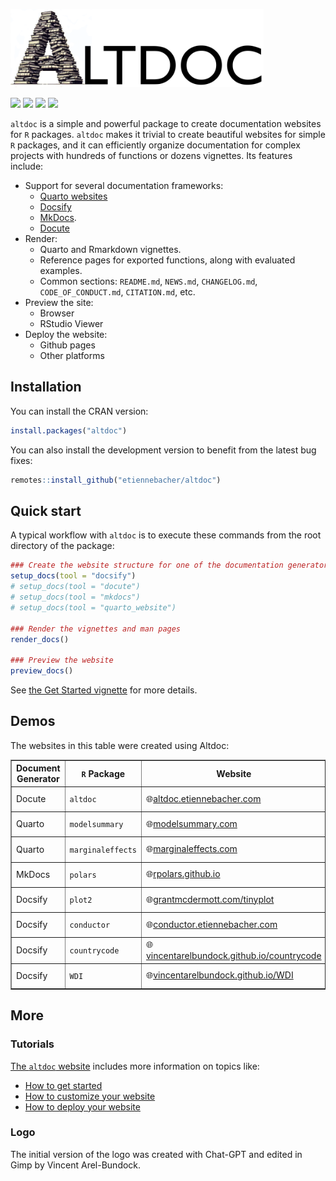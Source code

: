
<img src="man/figures/altdoc_logo_web.png" height = "125"><br>

<img src="https://github.com/etiennebacher/altdoc/workflows/R-CMD-check/badge.svg">
<img src="https://codecov.io/gh/etiennebacher/altdoc/branch/master/graph/badge.svg">
<img src="https://img.shields.io/badge/license-MIT-blue">
<a href = "https://altdoc.etiennebacher.com/#/" target = "_blank"><img src="https://img.shields.io/static/v1?label=Website&message=Visit&color=blue"></a>

`altdoc` is a simple and powerful package to create documentation
websites for `R` packages. `altdoc` makes it trivial to create beautiful
websites for simple `R` packages, and it can efficiently organize
documentation for complex projects with hundreds of functions or dozens
vignettes. Its features include:

-   Support for several documentation frameworks:
    -   [Quarto websites](https://quarto.org/docs/websites/)
    -   [Docsify](https://docsify.js.org/#/)
    -   [MkDocs](https://www.mkdocs.org/).
    -   [Docute](https://docute.egoist.dev//)
-   Render:
    -   Quarto and Rmarkdown vignettes.
    -   Reference pages for exported functions, along with evaluated
        examples.
    -   Common sections: `README.md`, `NEWS.md`, `CHANGELOG.md`,
        `CODE_OF_CONDUCT.md`, `CITATION.md`, etc.
-   Preview the site:
    -   Browser
    -   RStudio Viewer
-   Deploy the website:
    -   Github pages
    -   Other platforms

## Installation

You can install the CRAN version:

``` r
install.packages("altdoc")
```

You can also install the development version to benefit from the latest
bug fixes:

``` r
remotes::install_github("etiennebacher/altdoc")
```

## Quick start

A typical workflow with `altdoc` is to execute these commands from the
root directory of the package:

``` r
### Create the website structure for one of the documentation generators
setup_docs(tool = "docsify")
# setup_docs(tool = "docute")
# setup_docs(tool = "mkdocs")
# setup_docs(tool = "quarto_website")

### Render the vignettes and man pages
render_docs()

### Preview the website
preview_docs()
```

See [the Get Started vignette](vignettes/get-started.md) for more
details.

## Demos

The websites in this table were created using Altdoc:

<table border=".5">
<tr>
<th>
Document Generator
</th>
<th>
<code>R</code> Package
</th>
<th>
Website
</th>
<th>
Settings
</th>
</tr>
<tr>
<td>
Docute
</td>
<td>
<code>altdoc</code>
</td>
<td>
🌐<a href="https://altdoc.etiennebacher.com">altdoc.etiennebacher.com</a>
</td>
<td>
<a href="https://github.com/etiennebacher/altdoc/tree/main/altdoc">Altdoc
Settings</a>
</td>
</tr>
<tr>
<td>
Quarto
</td>
<td>
<code>modelsummary</code>
</td>
<td>
🌐<a href="https://modelsummary.com">modelsummary.com</a>
</td>
<td>
<a href="https://github.com/vincentarelbundock/modelsummary/tree/main/altdoc">Altdoc
settings</a>
</td>
</tr>
<tr>
<td>
Quarto
</td>
<td>
<code>marginaleffects</code>
</td>
<td>
🌐<a href="https://marginaleffects.com">marginaleffects.com</a>
</td>
<td>
<a href="https://github.com/vincentarelbundock/marginaleffects/tree/main/altdoc">Altdoc
Settings</a>
</td>
</tr>
<tr>
<td>
MkDocs
</td>
<td>
<code>polars</code>
</td>
<td>
🌐<a href="https://rpolars.github.io">rpolars.github.io</a>
</td>
<td>
<a href="https://github.com/pola-rs/r-polars">Github Repository</a>
</td>
</tr>
<tr>
<td>
Docsify
</td>
<td>
<code>plot2</code>
</td>
<td>
🌐<a href="https://grantmcdermott.com/tinyplot/">grantmcdermott.com/tinyplot</a>
</td>
<td>
<a href="https://github.com/grantmcdermott/tinyplot/tree/main/altdoc">Altdoc
Settings</a>
</td>
</tr>
<tr>
<td>
Docsify
</td>
<td>
<code>conductor</code>
</td>
<td>
🌐<a href="https://conductor.etiennebacher.com">conductor.etiennebacher.com</a>
</td>
<td>
<a href="https://github.com/etiennebacher/conductor">GitHub
Repository</a>
</td>
</tr>
<tr>
<td>
Docsify
</td>
<td>
<code>countrycode</code>
</td>
<td>
🌐<a href="https://vincentarelbundock.github.io/countrycode/">vincentarelbundock.github.io/countrycode</a>
</td>
<td>
<a href="https://github.com/vincentarelbundock/countrycode/tree/main/altdoc">Altdoc
Settings</a>
</td>
</tr>
<tr>
<td>
Docsify
</td>
<td>
<code>WDI</code>
</td>
<td>
🌐<a href="https://vincentarelbundock.github.io/WDI/">vincentarelbundock.github.io/WDI</a>
</td>
<td>
<a href="https://github.com/vincentarelbundock/WDI/tree/main/altdoc">Altdoc
Settings</a>
</td>
</tr>
</table>

## More

### Tutorials

[The `altdoc` website](https://altdoc.etiennebacher.com/) includes more
information on topics like:

-   [How to get
    started](https://altdoc.etiennebacher.com/#/vignettes/get-started.md)
-   [How to customize your
    website](https://altdoc.etiennebacher.com/#/vignettes/customize.md)
-   [How to deploy your
    website](https://altdoc.etiennebacher.com/#/vignettes/deploy.md)

### Logo

The initial version of the logo was created with Chat-GPT and edited in
Gimp by Vincent Arel-Bundock.
